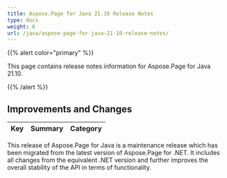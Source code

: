 ```yaml
---
title: Aspose.Page for Java 21.10 Release Notes
type: docs
weight: 6
url: /java/aspose-page-for-java-21-10-release-notes/
---
```


{{% alert color="primary" %}}

This page contains release notes information for Aspose.Page for Java 21.10.

{{% /alert %}}
## **Improvements and Changes**

|**Key**|**Summary**|**Category**|
| :- | :- | :- |

This release of Aspose.Page for Java is a maintenance release which has been migrated from the latest version of Aspose.Page for .NET. It includes all changes from the equivalent .NET version and further improves the overall stability of the API in terms of functionality.

